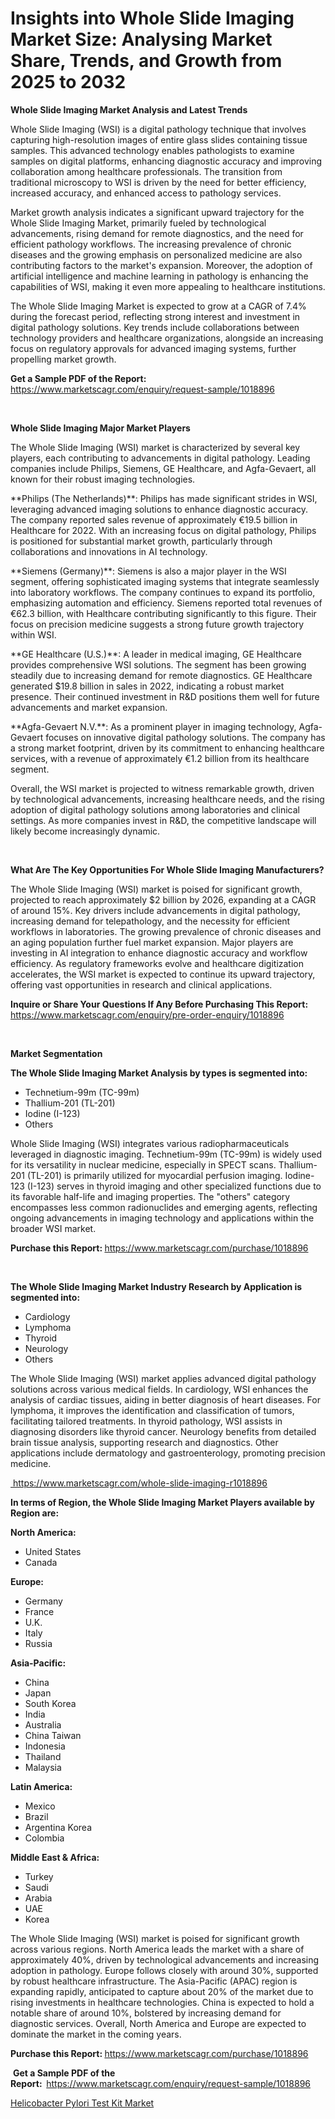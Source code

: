 <p><h1>Insights into Whole Slide Imaging Market Size: Analysing Market Share, Trends, and Growth from 2025 to 2032</h1></p><p><strong>Whole Slide Imaging Market Analysis and Latest Trends</strong></p>
<p><p>Whole Slide Imaging (WSI) is a digital pathology technique that involves capturing high-resolution images of entire glass slides containing tissue samples. This advanced technology enables pathologists to examine samples on digital platforms, enhancing diagnostic accuracy and improving collaboration among healthcare professionals. The transition from traditional microscopy to WSI is driven by the need for better efficiency, increased accuracy, and enhanced access to pathology services.</p><p>Market growth analysis indicates a significant upward trajectory for the Whole Slide Imaging Market, primarily fueled by technological advancements, rising demand for remote diagnostics, and the need for efficient pathology workflows. The increasing prevalence of chronic diseases and the growing emphasis on personalized medicine are also contributing factors to the market's expansion. Moreover, the adoption of artificial intelligence and machine learning in pathology is enhancing the capabilities of WSI, making it even more appealing to healthcare institutions.</p><p>The Whole Slide Imaging Market is expected to grow at a CAGR of 7.4% during the forecast period, reflecting strong interest and investment in digital pathology solutions. Key trends include collaborations between technology providers and healthcare organizations, alongside an increasing focus on regulatory approvals for advanced imaging systems, further propelling market growth.</p></p>
<p><strong>Get a Sample PDF of the Report:&nbsp;</strong> <a href="https://www.marketscagr.com/enquiry/request-sample/1018896?utm_campaign=2731&utm_medium=2&utm_source=Github&utm_content=ia&utm_term=03032025&utm_id=whole-slide-imaging">https://www.marketscagr.com/enquiry/request-sample/1018896</a></p>
<p>&nbsp;</p>
<p><strong>Whole Slide Imaging Major Market Players</strong></p>
<p><p>The Whole Slide Imaging (WSI) market is characterized by several key players, each contributing to advancements in digital pathology. Leading companies include Philips, Siemens, GE Healthcare, and Agfa-Gevaert, all known for their robust imaging technologies.</p><p>**Philips (The Netherlands)**: Philips has made significant strides in WSI, leveraging advanced imaging solutions to enhance diagnostic accuracy. The company reported sales revenue of approximately €19.5 billion in Healthcare for 2022. With an increasing focus on digital pathology, Philips is positioned for substantial market growth, particularly through collaborations and innovations in AI technology.</p><p>**Siemens (Germany)**: Siemens is also a major player in the WSI segment, offering sophisticated imaging systems that integrate seamlessly into laboratory workflows. The company continues to expand its portfolio, emphasizing automation and efficiency. Siemens reported total revenues of €62.3 billion, with Healthcare contributing significantly to this figure. Their focus on precision medicine suggests a strong future growth trajectory within WSI.</p><p>**GE Healthcare (U.S.)**: A leader in medical imaging, GE Healthcare provides comprehensive WSI solutions. The segment has been growing steadily due to increasing demand for remote diagnostics. GE Healthcare generated $19.8 billion in sales in 2022, indicating a robust market presence. Their continued investment in R&D positions them well for future advancements and market expansion.</p><p>**Agfa-Gevaert N.V.**: As a prominent player in imaging technology, Agfa-Gevaert focuses on innovative digital pathology solutions. The company has a strong market footprint, driven by its commitment to enhancing healthcare services, with a revenue of approximately €1.2 billion from its healthcare segment.</p><p>Overall, the WSI market is projected to witness remarkable growth, driven by technological advancements, increasing healthcare needs, and the rising adoption of digital pathology solutions among laboratories and clinical settings. As more companies invest in R&D, the competitive landscape will likely become increasingly dynamic.</p></p>
<p>&nbsp;</p>
<p><strong>What Are The Key Opportunities For Whole Slide Imaging Manufacturers?</strong></p>
<p><p>The Whole Slide Imaging (WSI) market is poised for significant growth, projected to reach approximately $2 billion by 2026, expanding at a CAGR of around 15%. Key drivers include advancements in digital pathology, increasing demand for telepathology, and the necessity for efficient workflows in laboratories. The growing prevalence of chronic diseases and an aging population further fuel market expansion. Major players are investing in AI integration to enhance diagnostic accuracy and workflow efficiency. As regulatory frameworks evolve and healthcare digitization accelerates, the WSI market is expected to continue its upward trajectory, offering vast opportunities in research and clinical applications.</p></p>
<p><strong>Inquire or Share Your Questions If Any Before Purchasing This Report:</strong> <a href="https://www.marketscagr.com/enquiry/pre-order-enquiry/1018896?utm_campaign=2731&utm_medium=2&utm_source=Github&utm_content=ia&utm_term=03032025&utm_id=whole-slide-imaging">https://www.marketscagr.com/enquiry/pre-order-enquiry/1018896</a></p>
<p>&nbsp;</p>
<p><strong>Market Segmentation</strong></p>
<p><strong>The Whole Slide Imaging Market Analysis by types is segmented into:</strong></p>
<p><ul><li>Technetium-99m (TC-99m)</li><li>Thallium-201 (TL-201)</li><li>Iodine (I-123)</li><li>Others</li></ul></p>
<p><p>Whole Slide Imaging (WSI) integrates various radiopharmaceuticals leveraged in diagnostic imaging. Technetium-99m (TC-99m) is widely used for its versatility in nuclear medicine, especially in SPECT scans. Thallium-201 (TL-201) is primarily utilized for myocardial perfusion imaging. Iodine-123 (I-123) serves in thyroid imaging and other specialized functions due to its favorable half-life and imaging properties. The "others" category encompasses less common radionuclides and emerging agents, reflecting ongoing advancements in imaging technology and applications within the broader WSI market.</p></p>
<p><strong>Purchase this Report:&nbsp;</strong><a href="https://www.marketscagr.com/purchase/1018896?utm_campaign=2731&utm_medium=2&utm_source=Github&utm_content=ia&utm_term=03032025&utm_id=whole-slide-imaging">https://www.marketscagr.com/purchase/1018896</a></p>
<p>&nbsp;</p>
<p><strong>The Whole Slide Imaging Market Industry Research by Application is segmented into:</strong></p>
<p><ul><li>Cardiology</li><li>Lymphoma</li><li>Thyroid</li><li>Neurology</li><li>Others</li></ul></p>
<p><p>The Whole Slide Imaging (WSI) market applies advanced digital pathology solutions across various medical fields. In cardiology, WSI enhances the analysis of cardiac tissues, aiding in better diagnosis of heart diseases. For lymphoma, it improves the identification and classification of tumors, facilitating tailored treatments. In thyroid pathology, WSI assists in diagnosing disorders like thyroid cancer. Neurology benefits from detailed brain tissue analysis, supporting research and diagnostics. Other applications include dermatology and gastroenterology, promoting precision medicine.</p></p>
<p><a href="https://www.marketscagr.com/whole-slide-imaging-r1018896?utm_campaign=2731&utm_medium=2&utm_source=Github&utm_content=ia&utm_term=03032025&utm_id=whole-slide-imaging">&nbsp;https://www.marketscagr.com/whole-slide-imaging-r1018896</a></p>
<p><strong>In terms of Region, the Whole Slide Imaging Market Players available by Region are:</strong></p>
<p>
    <p> <strong> North America: </strong>
        <ul>
            <li>United States</li>
            <li>Canada</li>
        </ul>
        </p> 
    <p> <strong> Europe: </strong>
        <ul>
            <li>Germany</li>
            <li>France</li>
            <li>U.K.</li>
            <li>Italy</li>
            <li>Russia</li>
        </ul>
        </p> 
    <p> <strong> Asia-Pacific: </strong>
        <ul>
            <li>China</li>
            <li>Japan</li>
            <li>South Korea</li>
            <li>India</li>
            <li>Australia</li>
            <li>China Taiwan</li>
            <li>Indonesia</li>
            <li>Thailand</li>
            <li>Malaysia</li>
        </ul>
        </p> 
    <p> <strong> Latin America: </strong>
        <ul>
            <li>Mexico</li>
            <li>Brazil</li>
            <li>Argentina Korea</li>
            <li>Colombia</li>
        </ul>
        </p> 
    <p> <strong> Middle East & Africa: </strong>
        <ul>
            <li>Turkey</li>
            <li>Saudi</li>
            <li>Arabia</li>
            <li>UAE</li>
            <li>Korea</li>
        </ul>
    </p>
    </p>
<p><p>The Whole Slide Imaging (WSI) market is poised for significant growth across various regions. North America leads the market with a share of approximately 40%, driven by technological advancements and increasing adoption in pathology. Europe follows closely with around 30%, supported by robust healthcare infrastructure. The Asia-Pacific (APAC) region is expanding rapidly, anticipated to capture about 20% of the market due to rising investments in healthcare technologies. China is expected to hold a notable share of around 10%, bolstered by increasing demand for diagnostic services. Overall, North America and Europe are expected to dominate the market in the coming years.</p></p>
<p><strong>Purchase this Report: </strong><a href="https://www.marketscagr.com/purchase/1018896?utm_campaign=2731&utm_medium=2&utm_source=Github&utm_content=ia&utm_term=03032025&utm_id=whole-slide-imaging">https://www.marketscagr.com/purchase/1018896</a></p>
<p>&nbsp;<strong>Get a Sample PDF of the Report:&nbsp;&nbsp;</strong><a href="https://www.marketscagr.com/enquiry/request-sample/1018896?utm_campaign=2731&utm_medium=2&utm_source=Github&utm_content=ia&utm_term=03032025&utm_id=whole-slide-imaging">https://www.marketscagr.com/enquiry/request-sample/1018896</a></p>
<p><strong></strong></p>
<p><p><a href="https://github.com/roehrtizonov/Market-Research-Report-List-1/blob/main/helicobacter-pylori-test-kit-market.md?utm_campaign=2731&utm_medium=2&utm_source=Github&utm_content=ia&utm_term=03032025&utm_id=whole-slide-imaging">Helicobacter Pylori Test Kit Market</a></p></p>